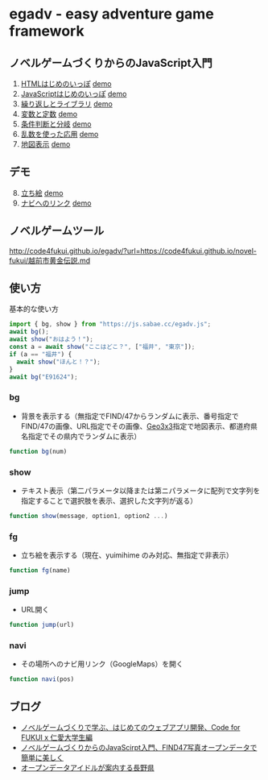 # egadv - easy adventure game framework

## ノベルゲームづくりからのJavaScript入門

1. [HTMLはじめのいっぽ](step1.html) [demo](http://code4fukui.github.io/egadv/step1.html)
2. [JavaScriptはじめのいっぽ](step2.html) [demo](http://code4fukui.github.io/egadv/step2.html)
3. [繰り返しとライブラリ](step3.html) [demo](http://code4fukui.github.io/egadv/step3.html)
4. [変数と定数](step4.html) [demo](http://code4fukui.github.io/egadv/step4.html)
5. [条件判断と分岐](step5.html) [demo](http://code4fukui.github.io/egadv/step5.html)
6. [乱数を使った応用](step6.html) [demo](http://code4fukui.github.io/egadv/step6.html)
7. [地図表示](step7.html) [demo](http://code4fukui.github.io/egadv/step7.html)

## デモ

8. [立ち絵](demo8.html) [demo](http://code4fukui.github.io/egadv/demo8.html)
9. [ナビへのリンク](demo9.html) [demo](http://code4fukui.github.io/egadv/demo9.html)

## ノベルゲームツール

http://code4fukui.github.io/egadv/?url=https://code4fukui.github.io/novel-fukui/越前市黄金伝説.md

## 使い方

基本的な使い方
```javascript
import { bg, show } from "https://js.sabae.cc/egadv.js";
await bg();
await show("おはよう！");
const a = await show("ここはどこ？", ["福井", "東京"]);
if (a == "福井") {
  await show("ほんと！？");
}
await bg("E91624");
```

### bg
- 背景を表示する（無指定でFIND/47からランダムに表示、番号指定でFIND/47の画像、URL指定でその画像、[Geo3x3](https://geo3x3.com/)指定で地図表示、都道府県名指定でその県内でランダムに表示）
```javascript
function bg(num)
```

### show
- テキスト表示（第二パラメータ以降または第ニパラメータに配列で文字列を指定することで選択肢を表示、選択した文字列が返る）
```typescript
function show(message, option1, option2 ...)
```

### fg
- 立ち絵を表示する（現在、yuimihime のみ対応、無指定で非表示）
```typescript
function fg(name)
```

### jump
- URL開く
```typescript
function jump(url)
```

### navi
- その場所へのナビ用リンク（GoogleMaps）を開く
```typescript
function navi(pos)
```

## ブログ

- [ノベルゲームづくりで学ぶ、はじめてのウェブアプリ開発、Code for FUKUI x 仁愛大学生編](https://fukuno.jig.jp/3380)
- [ノベルゲームづくりからのJavaScirpt入門、FIND47写真オープンデータで簡単に美しく](https://fukuno.jig.jp/3211)
- [オープンデータアイドルが案内する長野県](https://fukuno.jig.jp/4231)
